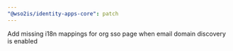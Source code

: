 ```yaml
---
"@wso2is/identity-apps-core": patch
---
```


Add missing i18n mappings for org sso page when email domain discovery is enabled

